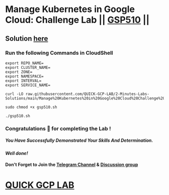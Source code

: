 # Manage Kubernetes in Google Cloud: Challenge Lab || [GSP510](https://www.cloudskillsboost.google/focuses/58179?parent=catalog) ||

## Solution [here]()

### Run the following Commands in CloudShell

```
export REPO_NAME=
export CLUSTER_NAME=
export ZONE=
export NAMESPACE=
export INTERVAL=
export SERVICE_NAME=
```
```
curl -LO raw.githubusercontent.com/QUICK-GCP-LAB/2-Minutes-Labs-Solutions/main/Manage%20Kubernetes%20in%20Google%20Cloud%20Challenge%20Lab/gsp510.sh

sudo chmod +x gsp510.sh

./gsp510.sh
```

### Congratulations 🎉 for completing the Lab !

##### *You Have Successfully Demonstrated Your Skills And Determination.*

#### *Well done!*

#### Don't Forget to Join the [Telegram Channel](https://t.me/quickgcplab) & [Discussion group](https://t.me/quickgcplabchats)

# [QUICK GCP LAB](https://www.youtube.com/@quickgcplab)